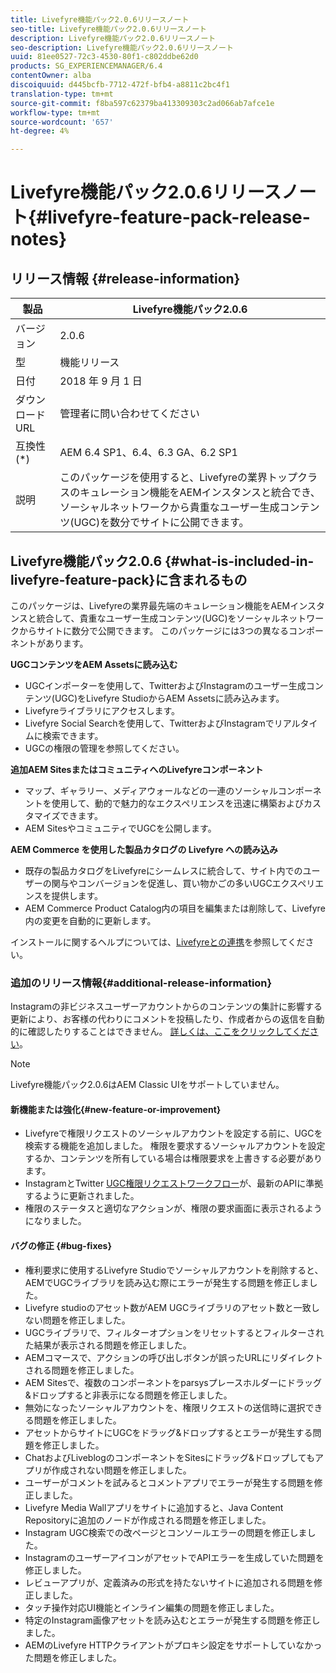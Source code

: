 ```yaml
---
title: Livefyre機能パック2.0.6リリースノート
seo-title: Livefyre機能パック2.0.6リリースノート
description: Livefyre機能パック2.0.6リリースノート
seo-description: Livefyre機能パック2.0.6リリースノート
uuid: 81ee0527-72c3-4530-80f1-c802ddbe62d0
products: SG_EXPERIENCEMANAGER/6.4
contentOwner: alba
discoiquuid: d445bcfb-7712-472f-bfb4-a8811c2bc4f1
translation-type: tm+mt
source-git-commit: f8ba597c62379ba413309303c2ad066ab7afce1e
workflow-type: tm+mt
source-wordcount: '657'
ht-degree: 4%

---
```



# Livefyre機能パック2.0.6リリースノート{#livefyre-feature-pack-release-notes}

## リリース情報 {#release-information}

| 製品 | Livefyre機能パック2.0.6 |
|--- |--- |
| バージョン | 2.0.6 |
| 型 | 機能リリース |
| 日付 | 2018 年 9 月 1 日 |
| ダウンロード URL | 管理者に問い合わせてください |
| 互換性 (*) | AEM 6.4 SP1、6.4、6.3 GA、6.2 SP1 |
| 説明 | このパッケージを使用すると、Livefyreの業界トップクラスのキュレーション機能をAEMインスタンスと統合でき、ソーシャルネットワークから貴重なユーザー生成コンテンツ(UGC)を数分でサイトに公開できます。 |

## Livefyre機能パック2.0.6 {#what-is-included-in-livefyre-feature-pack}に含まれるもの

このパッケージは、Livefyreの業界最先端のキュレーション機能をAEMインスタンスと統合して、貴重なユーザー生成コンテンツ(UGC)をソーシャルネットワークからサイトに数分で公開できます。 このパッケージには3つの異なるコンポーネントがあります。

**UGCコンテンツをAEM Assetsに読み込む**

* UGCインポーターを使用して、TwitterおよびInstagramのユーザー生成コンテンツ(UGC)をLivefyre StudioからAEM Assetsに読み込みます。
* Livefyreライブラリにアクセスします。
* Livefyre Social Searchを使用して、TwitterおよびInstagramでリアルタイムに検索できます。
* UGCの権限の管理を参照してください。

**追加AEM SitesまたはコミュニティへのLivefyreコンポーネント**

* マップ、ギャラリー、メディアウォールなどの一連のソーシャルコンポーネントを使用して、動的で魅力的なエクスペリエンスを迅速に構築およびカスタマイズできます。
* AEM SitesやコミュニティでUGCを公開します。

**AEM Commerce を使用した製品カタログの Livefyre への読み込み**

* 既存の製品カタログをLivefyreにシームレスに統合して、サイト内でのユーザーの関与やコンバージョンを促進し、買い物かごの多いUGCエクスペリエンスを提供します。
* AEM Commerce Product Catalog内の項目を編集または削除して、Livefyre内の変更を自動的に更新します。

インストールに関するヘルプについては、[Livefyreとの連携](https://docs.adobe.com/content/help/en/experience-manager-64/administering/integration/livefyre.html)を参照してください。

### 追加のリリース情報{#additional-release-information}

Instagramの非ビジネスユーザーアカウントからのコンテンツの集計に影響する更新により、お客様の代わりにコメントを投稿したり、作成者からの返信を自動的に確認したりすることはできません。 [詳しくは、ここをクリックしてください](https://developers.facebook.com/blog/post/2018/04/04/facebook-api-platform-product-changes/)。

>[!NOTE]
>
>Livefyre機能パック2.0.6はAEM Classic UIをサポートしていません。

#### 新機能または強化{#new-feature-or-improvement}

* Livefyreで権限リクエストのソーシャルアカウントを設定する前に、UGCを検索する機能を追加しました。 権限を要求するソーシャルアカウントを設定するか、コンテンツを所有している場合は権限要求を上書きする必要があります。
* InstagramとTwitter [UGC権限リクエストワークフロー](https://docs.adobe.com/content/help/en/experience-manager-64/administering/integration/livefyre.html)が、最新のAPIに準拠するように更新されました。
* 権限のステータスと適切なアクションが、権限の要求画面に表示されるようになりました。

#### バグの修正 {#bug-fixes}

* 権利要求に使用するLivefyre Studioでソーシャルアカウントを削除すると、AEMでUGCライブラリを読み込む際にエラーが発生する問題を修正しました。
* Livefyre studioのアセット数がAEM UGCライブラリのアセット数と一致しない問題を修正しました。
* UGCライブラリで、フィルターオプションをリセットするとフィルターされた結果が表示される問題を修正しました。
* AEMコマースで、アクションの呼び出しボタンが誤ったURLにリダイレクトされる問題を修正しました。
* AEM Sitesで、複数のコンポーネントをparsysプレースホルダーにドラッグ&amp;ドロップすると非表示になる問題を修正しました。
* 無効になったソーシャルアカウントを、権限リクエストの送信時に選択できる問題を修正しました。
* アセットからサイトにUGCをドラッグ&amp;ドロップするとエラーが発生する問題を修正しました。
* ChatおよびLiveblogのコンポーネントをSitesにドラッグ&amp;ドロップしてもアプリが作成されない問題を修正しました。
* ユーザーがコメントを試みるとコメントアプリでエラーが発生する問題を修正しました。
* Livefyre Media Wallアプリをサイトに追加すると、Java Content Repositoryに追加のノードが作成される問題を修正しました。
* Instagram UGC検索での改ページとコンソールエラーの問題を修正しました。
* InstagramのユーザーアイコンがアセットでAPIエラーを生成していた問題を修正しました。
* レビューアプリが、定義済みの形式を持たないサイトに追加される問題を修正しました。
* タッチ操作対応UI機能とインライン編集の問題を修正しました。
* 特定のInstagram画像アセットを読み込むとエラーが発生する問題を修正しました。
* AEMのLivefyre HTTPクライアントがプロキシ設定をサポートしていなかった問題を修正しました。
